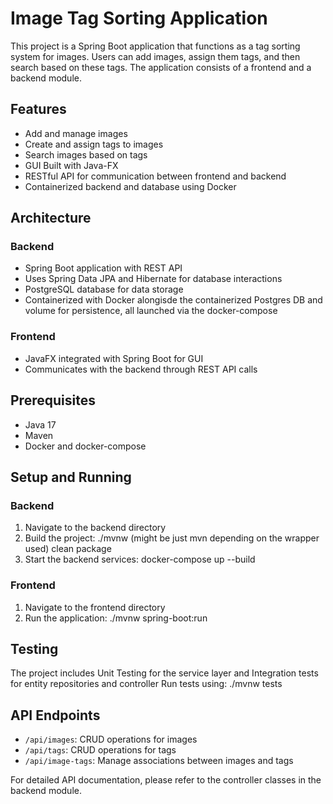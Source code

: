 # Image Tag Sorting Application

This project is a Spring Boot application that functions as a tag sorting system for images. Users can add images, assign them tags, and then search based on these tags. The application consists of a frontend and a backend module.

## Features

- Add and manage images
- Create and assign tags to images
- Search images based on tags
- GUI Built with Java-FX
- RESTful API for communication between frontend and backend
- Containerized backend and database using Docker

## Architecture

### Backend

- Spring Boot application with REST API
- Uses Spring Data JPA and Hibernate for database interactions
- PostgreSQL database for data storage
- Containerized with Docker alongisde the containerized Postgres DB and volume for persistence, all launched via the docker-compose

### Frontend

- JavaFX integrated with Spring Boot for GUI
- Communicates with the backend through REST API calls

## Prerequisites

- Java 17
- Maven
- Docker and docker-compose

## Setup and Running

### Backend

1. Navigate to the backend directory
2. Build the project: ./mvnw (might be just mvn depending on the wrapper used) clean package
3. Start the backend services: docker-compose up --build
### Frontend

1. Navigate to the frontend directory
2. Run the application: ./mvnw spring-boot:run

## Testing

The project includes Unit Testing for the service layer and Integration tests for entity repositories and controller
Run tests using: ./mvnw tests

## API Endpoints

- `/api/images`: CRUD operations for images
- `/api/tags`: CRUD operations for tags
- `/api/image-tags`: Manage associations between images and tags

For detailed API documentation, please refer to the controller classes in the backend module.
